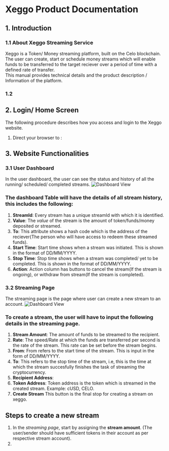 # Xeggo Product Documentation

## 1. Introduction

### 1.1 About Xeggo Streaming Service

Xeggo is a Token/ Money streaming platform, built on the Celo blockchain. The user can create, start or schedule money streams which will enable funds to be transferred to the target reciever over a period of time with a defined rate of transfer. <br> This manual provides technical details and the product description / Information  of the platform.

### 1.2 

## 2. Login/ Home Screen
The following procedure describes how you access and login to the Xeggo website.

1. Direct your browser to :

## 3. Website Functionalities 
### 3.1 User Dashboard
In the user dashboard, the user can see the status and history of all the running/ scheduled/ completed streams.
![Dashboard View](./abc.png)
### The dashboard Table will have the details of all stream history, this includes the following:

1. <B>StreamId</B>: Every stream has a unique streamId with which it is identified.
2. <B>Value</B>: The <i>value</i> of the stream is the amount of token/funds/money deposited or streamed.
3. <B>To</B>: This attribute shows a hash code which is the address of the reciever(The person who will have access to redeem these streamed funds).
4. <B>Start Time</B>: Start time shows when a stream was initiated. This is shown in the format of DD/MM/YYYY.
5. <B>Stop Time</B>: Stop time shows when a stream was completed/ yet to be completed. This is shown in the format of DD/MM/YYYY.
6. <B>Action</B>: Action column has buttons to cancel the stream(If the stream is ongoing), or withdraw from stream(If the stream is completed).

### 3.2 Streaming Page
The streaming page is the page where user can create a new stream to an account.
![Dashboard View](./asb.png)
### To create a stream, the user will have to input the following details in the streaming page.
1. <B>Stream Amount</B>: The amount of funds to be streamed to the recipient. 
2. <B>Rate</B>: The speed/Rate at which the funds are transferred per second is the rate of the stream. This rate can be set before the stream begins.
3. <B>From</B>: From refers to the start time of the stream. This is input in the form of DD/MM/YYYY. 
4. <B>To</B>: This refers to the stop time of the stream, i.e, this is the time at which the stream succesfully finishes the task of streaming the cryptocurrency.
5. <B>Recipient Address</B>: 
6. <B>Token Address</B>: Token address is the token which is streamed in the created stream. Example: cUSD, CELO.
7. <B>Create Stream</B> This button is the final stop for creating a stream on xeggo.

## Steps to create a new stream
1. In the <i>streaming page</i>, start by assigning the <b>stream amount</b>. (The user/sender should have sufficient tokens in their account as per respective stream account).
2. 
